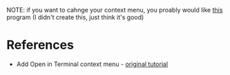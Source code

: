 NOTE: if you want to cahnge your context menu, you proably would like [this](https://www.sordum.org/7615/easy-context-menu-v1-6/) program (I didn't create this, just think it's good)

# References
- Add Open in Terminal context menu - [original tutorial](https://www.tenforums.com/tutorials/176295-add-remove-open-windows-terminal-context-menu-windows-10-a.html)